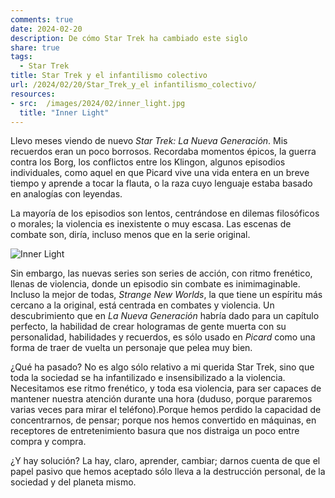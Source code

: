 ```yaml
---
comments: true
date: 2024-02-20
description: De cómo Star Trek ha cambiado este siglo
share: true
tags:
  - Star Trek
title: Star Trek y el infantilismo colectivo
url: /2024/02/20/Star_Trek_y_el infantilismo_colectivo/
resources:
- src:  /images/2024/02/inner_light.jpg
  title: "Inner Light"
---
```



Llevo meses viendo de nuevo *Star Trek: La Nueva Generación*. Mis recuerdos eran un poco borrosos. Recordaba momentos épicos, la guerra contra los Borg, los conflictos entre los Klingon, algunos episodios individuales, como aquel en que Picard vive una vida entera en un breve tiempo y aprende a tocar la flauta, o la raza cuyo lenguaje estaba basado en analogías con leyendas.

La mayoría de los episodios son lentos, centrándose en dilemas filosóficos o morales; la violencia es inexistente o muy escasa. Las escenas de combate son, diría, incluso menos que en la serie original.

![Inner Light](/images/2024/02/inner_light.jpg)

Sin embargo, las nuevas series son series de acción, con ritmo frenético, llenas de violencia, donde un episodio sin combate es inimimaginable. Incluso la mejor de todas, *Strange New Worlds*, la que tiene un espíritu más cercano a la original, está centrada en combates y violencia. Un descubrimiento que en *La Nueva Generación* habría dado para un capítulo perfecto, la habilidad de crear hologramas de gente muerta con su personalidad, habilidades y recuerdos, es sólo usado en *Picard* como una forma de traer de vuelta un personaje que pelea muy bien.

¿Qué ha pasado? No es algo sólo relativo a mi querida Star Trek, sino que toda la sociedad se ha infantilizado e insensibilizado a la violencia. Necesitamos ese ritmo frenético, y toda esa violencia, para ser capaces de mantener nuestra atención durante una hora (duduso, porque pararemos varias veces para mirar el teléfono).Porque hemos perdido la capacidad de concentrarnos, de pensar; porque nos hemos convertido en máquinas, en receptores de entretenimiento basura que nos distraiga un poco entre compra y compra.

¿Y hay solución? La hay, claro, aprender, cambiar; darnos cuenta de que el papel pasivo que hemos aceptado sólo lleva a la destrucción personal, de la sociedad y del planeta mismo. 

